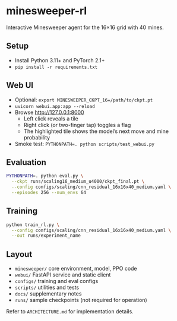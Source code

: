 # minesweeper-rl

Interactive Minesweeper agent for the 16×16 grid with 40 mines.

## Setup
- Install Python 3.11+ and PyTorch 2.1+
- `pip install -r requirements.txt`

## Web UI
- Optional: `export MINESWEEPER_CKPT_16=/path/to/ckpt.pt`
- `uvicorn webui.app:app --reload`
- Browse http://127.0.0.1:8000
  - Left click reveals a tile
  - Right click (or two-finger tap) toggles a flag
  - The highlighted tile shows the model’s next move and mine probability
- Smoke test: `PYTHONPATH=. python scripts/test_webui.py`

## Evaluation
```bash
PYTHONPATH=. python eval.py \
  --ckpt runs/scaling16_medium_u4000/ckpt_final.pt \
  --config configs/scaling/cnn_residual_16x16x40_medium.yaml \
  --episodes 256 --num_envs 64
```

## Training
```bash
python train_rl.py \
  --config configs/scaling/cnn_residual_16x16x40_medium.yaml \
  --out runs/experiment_name
```

## Layout
- `minesweeper/` core environment, model, PPO code
- `webui/` FastAPI service and static client
- `configs/` training and eval configs
- `scripts/` utilities and tests
- `docs/` supplementary notes
- `runs/` sample checkpoints (not required for operation)

Refer to `ARCHITECTURE.md` for implementation details.
